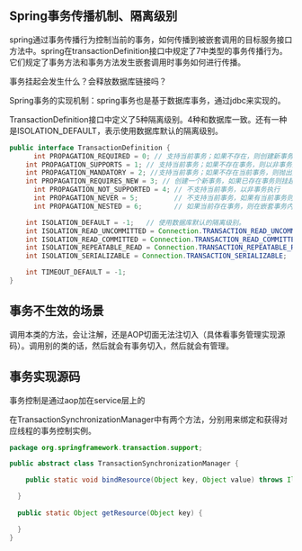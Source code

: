## Spring事务传播机制、隔离级别

spring通过事务传播行为控制当前的事务，如何传播到被嵌套调用的目标服务接口方法中。spring在transactionDefinition接口中规定了7中类型的事务传播行为。它们规定了事务方法和事务方法发生嵌套调用时事务如何进行传播。



事务挂起会发生什么？会释放数据库链接吗？



Spring事务的实现机制：spring事务也是基于数据库事务，通过jdbc来实现的。



TransactionDefinition接口中定义了5种隔离级别。4种和数据库一致。还有一种是ISOLATION_DEFAULT，表示使用数据库默认的隔离级别。

```java
public interface TransactionDefinition {
	  int PROPAGATION_REQUIRED = 0; // 支持当前事务；如果不存在，则创建新事务。
  	int PROPAGATION_SUPPORTS = 1; // 支持当前事务；如果不存在事务，则以非事务方式执行。
  	int PROPAGATION_MANDATORY = 2; //支持当前事务；如果不存在当前事务，则抛出异常。
  	int PROPAGATION_REQUIRES_NEW = 3; // 创建一个新事务，如果已存在事务则挂起
	  int PROPAGATION_NOT_SUPPORTED = 4; // 不支持当前事务，以非事务执行
	  int PROPAGATION_NEVER = 5;         // 不支持当前事务，如果有当前事务则抛出异常
	  int PROPAGATION_NESTED = 6;        // 如果当前存在事务，则在嵌套事务内执行。如果当前没有事务，则进行与PROPAGATION_REQUIRED类似的操作。

  	int ISOLATION_DEFAULT = -1;   // 使用数据库默认的隔离级别。
  	int ISOLATION_READ_UNCOMMITTED = Connection.TRANSACTION_READ_UNCOMMITTED;
  	int ISOLATION_READ_COMMITTED = Connection.TRANSACTION_READ_COMMITTED;
  	int ISOLATION_REPEATABLE_READ = Connection.TRANSACTION_REPEATABLE_READ;
  	int ISOLATION_SERIALIZABLE = Connection.TRANSACTION_SERIALIZABLE;

  	int TIMEOUT_DEFAULT = -1;
}
```



## 事务不生效的场景

调用本类的方法，会让注解，还是AOP切面无法注切入（具体看事务管理实现源码）。调用别的类的话，然后就会有事务切入，然后就会有管理。



## 事务实现源码

事务控制是通过aop加在service层上的



在TransactionSynchronizationManager中有两个方法，分别用来绑定和获得对应线程的事务控制实例。

```java
package org.springframework.transaction.support;

public abstract class TransactionSynchronizationManager {

	public static void bindResource(Object key, Object value) throws IllegalStateException {

  }
  
  public static Object getResource(Object key) {

  }
}
```

